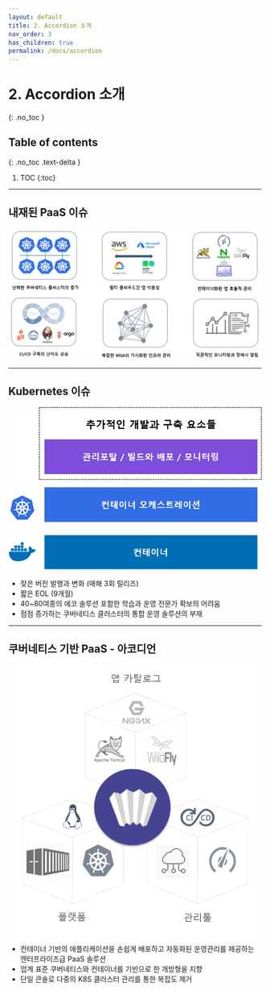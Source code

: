 ```yaml
---
layout: default
title: 2. Accordion 소개
nav_order: 3
has_children: true
permalink: /docs/accordion
---
```


# 2. Accordion 소개
{: .no_toc }

## Table of contents
{: .no_toc .text-delta }

1. TOC
{:toc}

---


## 내재된 PaaS 이슈

![acc-2.png](/assets/images/accordion/acc-2.png)

---

## Kubernetes 이슈

![acc-3.png](/assets/images/accordion/acc-3.png)
- 잦은 버전 발행과 변화 (매해 3회 릴리즈)
- 짧은 EOL (9개월)
- 40~80여종의 에코 솔루션 포함한 학습과 운영 전문가 확보의 어려움
- 점점 증가하는 쿠버네티스 클러스터의 통합 운영 솔루션의 부재

--- 

## 쿠버네티스 기반 PaaS - 아코디언

![acc-4.png](/assets/images/accordion/acc-4.png)

- 컨테이너 기반의 애플리케이션을 손쉽게 배포하고 자동화된 운영관리를 제공하는 엔터프라이즈급 PaaS 솔루션
- 업계 표준 쿠버네티스와 컨테이너를 기반으로 한 개방형을 지향
- 단일 콘솔로 다중의 K8S 클러스터 관리를 통한 복잡도 제거



